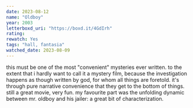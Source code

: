 ```yaml
---
date: 2023-08-12
name: "Oldboy"
year: 2003
letterboxd_uri: "https://boxd.it/4GdIrh"
rating: 
rewatch: Yes
tags: "hall, fantasia"
watched_date: 2023-08-09
---
```


this must be one of the most "convenient" mysteries ever written. to the extent that i hardly want to call it a mystery film, because the investigation happens as though written by god, for whom all things are foretold. it's through pure narrative convenience that they get to the bottom of things. still a great movie, very fun. my favourite part was the unfolding dynamic between mr. oldboy and his jailer: a great bit of characterization.
